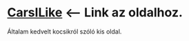 # <a href="https://metron16.github.io/CarsILike/.">CarsILike</a> <-- Link az oldalhoz.
Általam kedvelt kocsikról szóló kis oldal.
